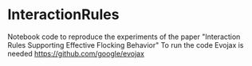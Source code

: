 # InteractionRules

Notebook code to reproduce the experiments of the paper "Interaction Rules Supporting Effective Flocking Behavior"
To run the code Evojax is needed https://github.com/google/evojax

